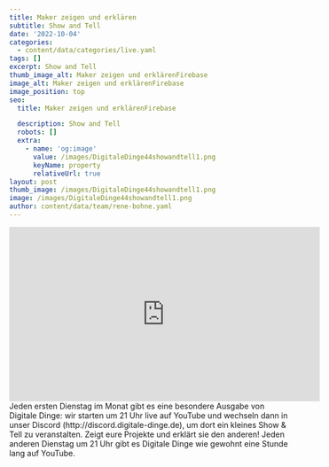 ```yaml
---
title: Maker zeigen und erklären
subtitle: Show and Tell
date: '2022-10-04'
categories:
  - content/data/categories/live.yaml
tags: []
excerpt: Show and Tell
thumb_image_alt: Maker zeigen und erklärenFirebase
image_alt: Maker zeigen und erklärenFirebase
image_position: top
seo:
  title: Maker zeigen und erklärenFirebase

  description: Show and Tell
  robots: []
  extra:
    - name: 'og:image'
      value: /images/DigitaleDinge44showandtell1.png
      keyName: property
      relativeUrl: true
layout: post
thumb_image: /images/DigitaleDinge44showandtell1.png
image: /images/DigitaleDinge44showandtell1.png
author: content/data/team/rene-bohne.yaml
---
```

<iframe width="560" height="315"
src="https://www.youtube.com/embed/V3IGfmlhL6w?modestbranding=1"
frameborder="0" allow="accelerometer; autoplay; encrypted-media;
gyroscope; picture-in-picture" allowfullscreen>\\\</iframe>
Jeden ersten Dienstag im Monat gibt es eine besondere Ausgabe von Digitale Dinge: wir starten um 21 Uhr live auf YouTube und wechseln dann in unser Discord (http://discord.digitale-dinge.de), um dort ein kleines Show & Tell zu veranstalten. Zeigt eure Projekte und erklärt sie den anderen!
Jeden anderen Dienstag um 21 Uhr gibt es Digitale Dinge wie gewohnt eine Stunde lang auf YouTube.